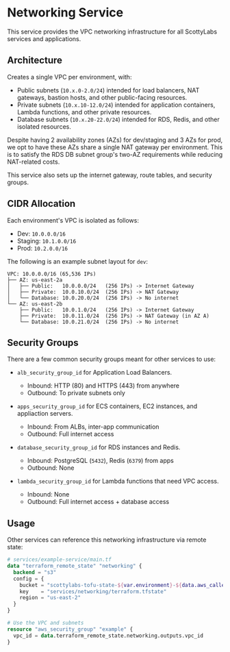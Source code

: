 # Networking Service

This service provides the VPC networking infrastructure for all ScottyLabs services and applications.

## Architecture

Creates a single VPC per environment, with:

* Public subnets (`10.x.0-2.0/24`) intended for load balancers, NAT gateways, bastion hosts, and other public-facing resources.
* Private subnets (`10.x.10-12.0/24`) intended for application containers, Lambda functions, and other private resources.
* Database subnets (`10.x.20-22.0/24`) intended for RDS, Redis, and other isolated resources.

Despite having 2 availability zones (AZs) for dev/staging and 3 AZs for prod, we opt to have these AZs share a single NAT gateway per environment. This is to satisfy the RDS DB subnet group's two-AZ requirements while reducing NAT-related costs.

This service also sets up the internet gateway, route tables, and security groups.

## CIDR Allocation

Each environment's VPC is isolated as follows:

* Dev: `10.0.0.0/16`
* Staging: `10.1.0.0/16`
* Prod: `10.2.0.0/16`

The following is an example subnet layout for `dev`:

```
VPC: 10.0.0.0/16 (65,536 IPs)
├── AZ: us-east-2a
│   ├── Public:   10.0.0.0/24   (256 IPs) -> Internet Gateway
│   ├── Private:  10.0.10.0/24  (256 IPs) -> NAT Gateway
│   └── Database: 10.0.20.0/24  (256 IPs) -> No internet
└── AZ: us-east-2b  
    ├── Public:   10.0.1.0/24   (256 IPs) -> Internet Gateway
    ├── Private:  10.0.11.0/24  (256 IPs) -> NAT Gateway (in AZ A)
    └── Database: 10.0.21.0/24  (256 IPs) -> No internet
```

## Security Groups

There are a few common security groups meant for other services to use:

* `alb_security_group_id` for Application Load Balancers.
  * Inbound: HTTP (80) and HTTPS (443) from anywhere
  * Outbound: To private subnets only

* `apps_security_group_id` for ECS containers, EC2 instances, and appliaction servers.
  * Inbound: From ALBs, inter-app communication
  * Outbound: Full internet access

* `database_security_group_id` for RDS instances and Redis.
  * Inbound: PostgreSQL (`5432`), Redis (`6379`) from apps
  * Outbound: None

* `lambda_security_group_id` for Lambda functions that need VPC access.
  * Inbound: None
  * Outbound: Full internet access + database access

## Usage

Other services can reference this networking infrastructure via remote state:

```terraform
# services/example-service/main.tf
data "terraform_remote_state" "networking" {
  backend = "s3"
  config = {
    bucket = "scottylabs-tofu-state-${var.environment}-${data.aws_caller_identity.current.account_id}"
    key    = "services/networking/terraform.tfstate"
    region = "us-east-2"
  }
}

# Use the VPC and subnets
resource "aws_security_group" "example" {
  vpc_id = data.terraform_remote_state.networking.outputs.vpc_id
}
```
